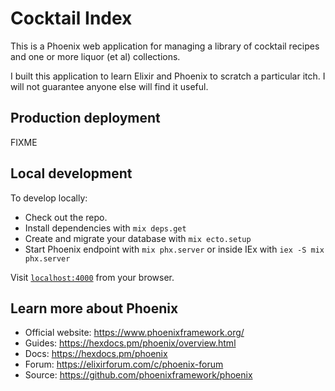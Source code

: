 # Cocktail Index
This is a Phoenix web application for managing a library of cocktail recipes
and one or more liquor (et al) collections.

I built this application to learn Elixir and Phoenix to scratch a particular
itch. I will not guarantee anyone else will find it useful.

## Production deployment
FIXME

## Local development
To develop locally:

  * Check out the repo.
  * Install dependencies with `mix deps.get`
  * Create and migrate your database with `mix ecto.setup`
  * Start Phoenix endpoint with `mix phx.server` or inside IEx with `iex -S mix phx.server`

Visit [`localhost:4000`](http://localhost:4000) from your browser.

## Learn more about Phoenix

  * Official website: https://www.phoenixframework.org/
  * Guides: https://hexdocs.pm/phoenix/overview.html
  * Docs: https://hexdocs.pm/phoenix
  * Forum: https://elixirforum.com/c/phoenix-forum
  * Source: https://github.com/phoenixframework/phoenix
